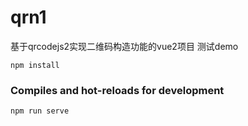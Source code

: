 # qrn1
基于qrcodejs2实现二维码构造功能的vue2项目
测试demo
```
npm install
```

### Compiles and hot-reloads for development
```
npm run serve
```

